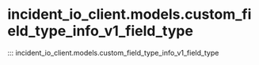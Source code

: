 # incident_io_client.models.custom_field_type_info_v1_field_type

::: incident_io_client.models.custom_field_type_info_v1_field_type